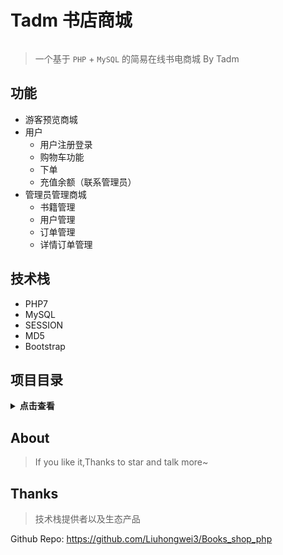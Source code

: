 # Tadm 书店商城

<div style="display: inline-flex;">
<img alt="" src="https://img.shields.io/badge/Author-Tadm-pink.svg?style=flat-square"/>
<img alt="" src="https://img.shields.io/badge/Program-PHP-aqua"/>
</div>

> 一个基于 `PHP` + `MySQL` 的简易在线书电商城 By Tadm

## 功能
- 游客预览商城
- 用户
    - 用户注册登录
    - 购物车功能
    - 下单
    - 充值余额（联系管理员）
- 管理员管理商城
    - 书籍管理
    - 用户管理
    - 订单管理
    - 详情订单管理

## 技术栈
- PHP7
- MySQL
- SESSION
- MD5
- Bootstrap

## 项目目录
<details>
  <summary><b>点击查看</b></summary>
<pre><code>
Books_shop
├── common
│   ├── checkcode.php
│   ├── check_session.php
│   ├── config.php
│   ├── DB.class.php
│   ├── init.php
│   ├── initsess.php
│   └── Page.php
├── css
│   └── index.css
├── data
│   ├── addCart.php
│   ├── books_list.php
│   ├── clearCart.php
│   ├── del.php
│   ├── login.php
│   ├── register.php
│   ├── showCart.php
│   └── submitOrder.php
├── manager
│   ├── common
│   │   ├── check_session.php
│   │   ├── config.php
│   │   ├── DB.class.php
│   │   ├── initsess.php
│   │   └── Page.php
│   ├── data
│   │   ├── books
│   │   │   ├── add_book.php
│   │   │   ├── delete_book.php
│   │   │   └── modify.php
│   │   ├── index.php
│   │   ├── login.php
│   │   ├── manage_books.php
│   │   ├── manage_orders.php
│   │   ├── manage_orders_detail.php
│   │   ├── manage_users.php
│   │   ├── orderdetails
│   │   │   ├── delete_order_detail.php
│   │   │   └── modify.php
│   │   ├── orders
│   │   │   ├── delete_order.php
│   │   │   └── modify.php
│   │   └── users
│   │       ├── add_user.php
│   │       ├── delete_user.php
│   │       └── modify.php
│   └── view
│       ├── add_book.php
│       ├── add_user.php
│       ├── books_list.html
│       ├── edit_book.php
│       ├── edit_order.php
│       ├── edit_order_detail.php
│       ├── edit_user.php
│       ├── index.html
│       ├── loginUI.php
│       ├── orders_detail_list.html
│       ├── orders_list.html
│       ├── show_desc_book.php
│       ├── show_desc_order.php
│       ├── show_desc_order_detail.php
│       ├── show_desc_user.php
│       └── users_list.html
├── README.md
└── view
    ├── books_list.html
    ├── cartList.php
    ├── loginUI.php
    └── registerUI.html
</code></pre>
</details>
    
## About

> If you like it,Thanks to star and talk more~

## Thanks

> 技术栈提供者以及生态产品

Github Repo: https://github.com/Liuhongwei3/Books_shop_php